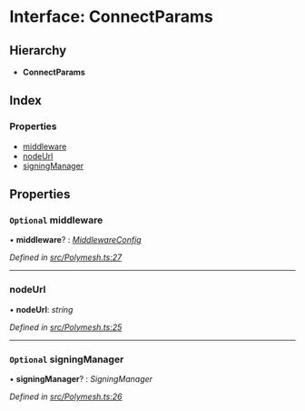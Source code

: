 # Interface: ConnectParams

## Hierarchy

* **ConnectParams**

## Index

### Properties

* [middleware](connectparams.md#optional-middleware)
* [nodeUrl](connectparams.md#nodeurl)
* [signingManager](connectparams.md#optional-signingmanager)

## Properties

### `Optional` middleware

• **middleware**? : *[MiddlewareConfig](middlewareconfig.md)*

*Defined in [src/Polymesh.ts:27](https://github.com/PolymathNetwork/polymesh-sdk/blob/38ee8078/src/Polymesh.ts#L27)*

___

###  nodeUrl

• **nodeUrl**: *string*

*Defined in [src/Polymesh.ts:25](https://github.com/PolymathNetwork/polymesh-sdk/blob/38ee8078/src/Polymesh.ts#L25)*

___

### `Optional` signingManager

• **signingManager**? : *SigningManager*

*Defined in [src/Polymesh.ts:26](https://github.com/PolymathNetwork/polymesh-sdk/blob/38ee8078/src/Polymesh.ts#L26)*
